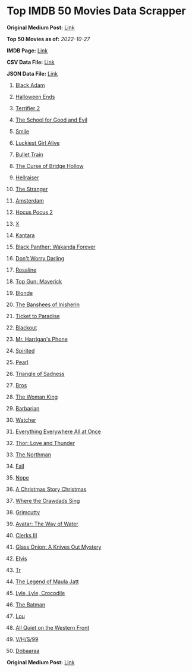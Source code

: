 # Top IMDB 50 Movies Data Scrapper

**Original Medium Post:** [Link](https://medium.com/@nishantsahoo/which-movie-should-i-watch-5c83a3c0f5b1) 

**Top 50 Movies as of:** _2022-10-27_

**IMDB Page:** [Link](http://www.imdb.com/search/title?release_date=2022,2022&title_type=feature)

**CSV Data File:** [Link](/Data/data.csv)

**JSON Data File:** [Link](/Data/data.json)

1. [Black Adam](https://www.imdb.com/title/tt6443346/?ref_=adv_li_tt)

2. [Halloween Ends](https://www.imdb.com/title/tt10665342/?ref_=adv_li_tt)

3. [Terrifier 2](https://www.imdb.com/title/tt10403420/?ref_=adv_li_tt)

4. [The School for Good and Evil](https://www.imdb.com/title/tt2935622/?ref_=adv_li_tt)

5. [Smile](https://www.imdb.com/title/tt15474916/?ref_=adv_li_tt)

6. [Luckiest Girl Alive](https://www.imdb.com/title/tt4595186/?ref_=adv_li_tt)

7. [Bullet Train](https://www.imdb.com/title/tt12593682/?ref_=adv_li_tt)

8. [The Curse of Bridge Hollow](https://www.imdb.com/title/tt15289240/?ref_=adv_li_tt)

9. [Hellraiser](https://www.imdb.com/title/tt0887261/?ref_=adv_li_tt)

10. [The Stranger](https://www.imdb.com/title/tt11897478/?ref_=adv_li_tt)

11. [Amsterdam](https://www.imdb.com/title/tt10304142/?ref_=adv_li_tt)

12. [Hocus Pocus 2](https://www.imdb.com/title/tt11909878/?ref_=adv_li_tt)

13. [X](https://www.imdb.com/title/tt13560574/?ref_=adv_li_tt)

14. [Kantara](https://www.imdb.com/title/tt15327088/?ref_=adv_li_tt)

15. [Black Panther: Wakanda Forever](https://www.imdb.com/title/tt9114286/?ref_=adv_li_tt)

16. [Don't Worry Darling](https://www.imdb.com/title/tt10731256/?ref_=adv_li_tt)

17. [Rosaline](https://www.imdb.com/title/tt1777606/?ref_=adv_li_tt)

18. [Top Gun: Maverick](https://www.imdb.com/title/tt1745960/?ref_=adv_li_tt)

19. [Blonde](https://www.imdb.com/title/tt1655389/?ref_=adv_li_tt)

20. [The Banshees of Inisherin](https://www.imdb.com/title/tt11813216/?ref_=adv_li_tt)

21. [Ticket to Paradise](https://www.imdb.com/title/tt14109724/?ref_=adv_li_tt)

22. [Blackout](https://www.imdb.com/title/tt8363392/?ref_=adv_li_tt)

23. [Mr. Harrigan's Phone](https://www.imdb.com/title/tt12908110/?ref_=adv_li_tt)

24. [Spirited](https://www.imdb.com/title/tt10999120/?ref_=adv_li_tt)

25. [Pearl](https://www.imdb.com/title/tt18925334/?ref_=adv_li_tt)

26. [Triangle of Sadness](https://www.imdb.com/title/tt7322224/?ref_=adv_li_tt)

27. [Bros](https://www.imdb.com/title/tt9731598/?ref_=adv_li_tt)

28. [The Woman King](https://www.imdb.com/title/tt8093700/?ref_=adv_li_tt)

29. [Barbarian](https://www.imdb.com/title/tt15791034/?ref_=adv_li_tt)

30. [Watcher](https://www.imdb.com/title/tt12004038/?ref_=adv_li_tt)

31. [Everything Everywhere All at Once](https://www.imdb.com/title/tt6710474/?ref_=adv_li_tt)

32. [Thor: Love and Thunder](https://www.imdb.com/title/tt10648342/?ref_=adv_li_tt)

33. [The Northman](https://www.imdb.com/title/tt11138512/?ref_=adv_li_tt)

34. [Fall](https://www.imdb.com/title/tt15325794/?ref_=adv_li_tt)

35. [Nope](https://www.imdb.com/title/tt10954984/?ref_=adv_li_tt)

36. [A Christmas Story Christmas](https://www.imdb.com/title/tt17220704/?ref_=adv_li_tt)

37. [Where the Crawdads Sing](https://www.imdb.com/title/tt9411972/?ref_=adv_li_tt)

38. [Grimcutty](https://www.imdb.com/title/tt17196124/?ref_=adv_li_tt)

39. [Avatar: The Way of Water](https://www.imdb.com/title/tt1630029/?ref_=adv_li_tt)

40. [Clerks III](https://www.imdb.com/title/tt11128440/?ref_=adv_li_tt)

41. [Glass Onion: A Knives Out Mystery](https://www.imdb.com/title/tt11564570/?ref_=adv_li_tt)

42. [Elvis](https://www.imdb.com/title/tt3704428/?ref_=adv_li_tt)

43. [Tr](https://www.imdb.com/title/tt14444726/?ref_=adv_li_tt)

44. [The Legend of Maula Jatt](https://www.imdb.com/title/tt4139928/?ref_=adv_li_tt)

45. [Lyle, Lyle, Crocodile](https://www.imdb.com/title/tt14668630/?ref_=adv_li_tt)

46. [The Batman](https://www.imdb.com/title/tt1877830/?ref_=adv_li_tt)

47. [Lou](https://www.imdb.com/title/tt5315210/?ref_=adv_li_tt)

48. [All Quiet on the Western Front](https://www.imdb.com/title/tt1016150/?ref_=adv_li_tt)

49. [V/H/S/99](https://www.imdb.com/title/tt21651560/?ref_=adv_li_tt)

50. [Dobaaraa](https://www.imdb.com/title/tt14042066/?ref_=adv_li_tt)

**Original Medium Post:** [Link](https://medium.com/@nishantsahoo/which-movie-should-i-watch-5c83a3c0f5b1) 
